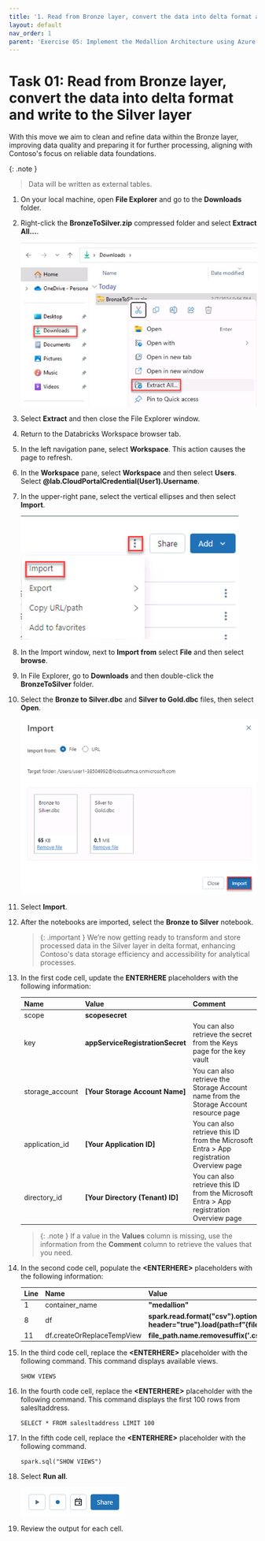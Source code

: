```yaml
---
title: '1. Read from Bronze layer, convert the data into delta format and write to the Silver layer'
layout: default
nav_order: 1
parent: 'Exercise 05: Implement the Medallion Architecture using Azure Databricks (Bronze, Silver and Gold layers)'
---
```


# Task 01: Read from Bronze layer, convert the data into delta format and write to the Silver layer

With this move we aim to clean and refine data within the Bronze layer, improving data quality and preparing it for further processing, aligning with Contoso's focus on reliable data foundations. 

{: .note }
> Data will be written as external tables. 

1. On your local machine, open **File Explorer** and go to the **Downloads** folder.

1. Right-click the **BronzeToSilver.zip** compressed folder and select **Extract All...**.

    ![extract.jpg](../media/instructions254096/extract.jpg)

1. Select **Extract** and then close the File Explorer window.

1. Return to the Databricks Workspace browser tab.

1. In the left navigation pane, select **Workspace**. This action causes the page to refresh.

1. In the **Workspace** pane, select **Workspace** and then select **Users**. Select **@lab.CloudPortalCredential(User1).Username**.

1. In the upper-right pane, select the vertical ellipses and then select **Import**.

    ![import.jpg](../media/instructions254096/import.jpg)

1. In the Import window, next to **Import from** select **File** and then select **browse**.

1. In File Explorer, go to **Downloads** and then double-click the **BronzeToSilver** folder.

1. Select the **Bronze to Silver.dbc** and **Silver to Gold.dbc** files, then select **Open**.

    ![selectimport.jpg](../media/instructions254096/selectimport.jpg)

1. Select **Import**.

1. After the notebooks are imported, select the **Bronze to Silver** notebook.

    >{: .important }
    >We’re now getting ready to transform and store processed data in the Silver layer in delta format, enhancing Contoso's data storage efficiency and accessibility for analytical processes.

1. In the first code cell, update the **ENTERHERE** placeholders with the following information:

    | Name | Value | Comment|
    |:---------|:---------|:---------|
    | scope   | **scopesecret**   ||
    | key   | **appServiceRegistrationSecret**  |You can also retrieve the secret from the Keys page for the key vault
    | storage_account| **[Your Storage Account Name]**   | You can also retrieve the Storage Account name from the Storage Account resource page   |
    | application_id | **[Your Application ID]** | You can also retrieve this ID from the Microsoft Entra > App registration Overview page   |
    | directory_id | **[Your Directory (Tenant) ID]**  | You can also retrieve this ID from the Microsoft Entra > App registration Overview page    |

    >{: .note }
    >If a value in the **Values** column is missing, use the information from the **Comment** column to retrieve the values that you need.

1. In the second code cell, populate the **&lt;ENTERHERE&gt;** placeholders with the following information:

    |Line| Name | Value |
    |:---------|:---------|:---------|
    |&#49;| container_name   | **"medallion"**   |
    |&#56;| df   |   **spark.read.format("csv").options(inferSchema="true", header="true").load(path=f"{file_path.path}*")**   |
    |&#49;&#49;| df.createOrReplaceTempView   | **file_path.name.removesuffix('.csv')**   |

1. In the third code cell, replace the **&lt;ENTERHERE&gt;** placeholder with the following command. This command displays available views. 

    ```
    SHOW VIEWS
    ```

1. In the fourth code cell,  replace the **&lt;ENTERHERE&gt;** placeholder with the following command. This command displays the first 100 rows from salesltaddress. 

    ```
    SELECT * FROM salesltaddress LIMIT 100
    ```

1. In the fifth code cell, replace the **&lt;ENTERHERE&gt;** placeholder with the following command. 

    ```
    spark.sql("SHOW VIEWS")
    ```

1. Select **Run all**.

    ![Runall.png](../media/instructions268353/Runall.png)

1. Review the output for each cell.
